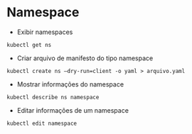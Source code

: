 # Namespace

- Exibir namespaces
```
kubectl get ns
```

- Criar arquivo de manifesto do tipo namespace
```
kubectl create ns —dry-run=client -o yaml > arquivo.yaml
```

- Mostrar informações do namespace
```
kubectl describe ns namespace
```

- Editar informações de um namespace
```
kubectl edit namespace
```

